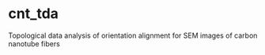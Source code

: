 # cnt_tda
Topological data analysis of orientation alignment for SEM images of carbon nanotube fibers 
